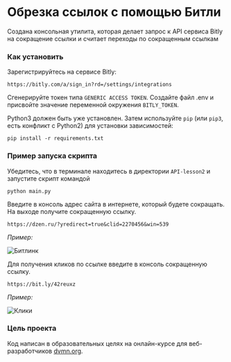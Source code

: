 # Обрезка ссылок с помощью Битли

Создана консольная утилита, которая делает запрос к API сервиса Bitly на сокращение ссылки и считает переходы по сокращенным ссылкам

### Как установить

Зарегистрируйтесь на сервисе Bitly:
```
https://bitly.com/a/sign_in?rd=/settings/integrations
```
Сгенерируйте токен типа `GENERIC ACCESS TOKEN`. Создайте файл .env и присвойте значение переменной окружения `BITLY_TOKEN`. 

Python3 должен быть уже установлен. 
Затем используйте `pip` (или `pip3`, есть конфликт с Python2) для установки зависимостей:
```
pip install -r requirements.txt
```
### Пример запуска скрипта

Убедитесь, что в терминале находитесь в директории `API-lesson2` и запустите скрипт командой
```
python main.py
```

Введите в консоль адрес сайта в интернете, который будете сокращать. На выходе получите сокращенную ссылку.
```
https://dzen.ru/?yredirect=true&clid=2270456&win=539
```

_Пример:_

![Битлинк](https://github.com/juneshone/API-lesson2/assets/122731315/72434214-d386-4b2e-98e5-f6228a882729)

Для получения кликов по ссылке введите в консоль сокращенную ссылку.
```
https://bit.ly/42reuxz
```

_Пример:_

![Клики](https://github.com/juneshone/API-lesson2/assets/122731315/9f67ee8e-6f88-47ea-99de-16d6338517b5)

### Цель проекта

Код написан в образовательных целях на онлайн-курсе для веб-разработчиков [dvmn.org](https://dvmn.org/).